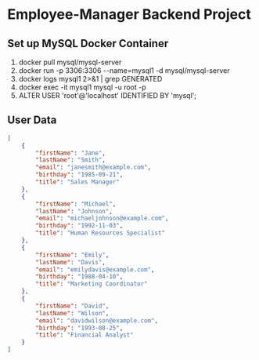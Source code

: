 # Employee-Manager Backend Project

## Set up MySQL Docker Container
1. docker pull mysql/mysql-server
2. docker run -p 3306:3306 --name=mysql1 -d mysql/mysql-server
3. docker logs mysql1 2>&1 | grep GENERATED
4. docker exec -it mysql1 mysql -u root -p
5. ALTER USER 'root'@'localhost' IDENTIFIED BY 'mysql';

## User Data
```json
[
    {
        "firstName": "Jane",
        "lastName": "Smith",
        "email": "janesmith@example.com",
        "birthday": "1985-09-21",
        "title": "Sales Manager"
    },
    {
        "firstName": "Michael",
        "lastName": "Johnson",
        "email": "michaeljohnson@example.com",
        "birthday": "1992-11-03",
        "title": "Human Resources Specialist"
    },
    {
        "firstName": "Emily",
        "lastName": "Davis",
        "email": "emilydavis@example.com",
        "birthday": "1988-04-10",
        "title": "Marketing Coordinator"
    },
    {
        "firstName": "David",
        "lastName": "Wilson",
        "email": "davidwilson@example.com",
        "birthday": "1993-08-25",
        "title": "Financial Analyst"
    }
]
```
